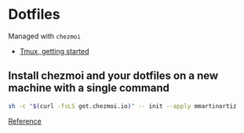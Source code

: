 # Dotfiles

Managed with `chezmoi`

- [Tmux, getting started](https://github.com/tmux/tmux/wiki/Getting-Started)

## Install chezmoi and your dotfiles on a new machine with a single command

```bash
sh -c "$(curl -fsLS get.chezmoi.io)" -- init --apply mmartinortiz
```

[Reference](https://www.chezmoi.io/user-guide/daily-operations/#automatically-commit-and-push-changes-to-your-repo)

